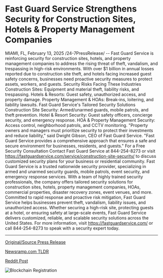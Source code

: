 # Fast Guard Service Strengthens Security for Construction Sites, Hotels & Property Management Companies

MIAMI, FL, February 13, 2025 /24-7PressRelease/ -- Fast Guard Service is reinforcing security for construction sites, hotels, and property management companies to address the rising threat of theft, vandalism, and trespassing in high-risk environments.  With over $1 billion in annual losses reported due to construction site theft, and hotels facing increased guest safety concerns, businesses need proactive security measures to protect assets, workers, and guests.  Security Risks Facing These Industries Construction Sites: Equipment and material theft, liability risks, and trespassing. Hotels & Resorts: Guest safety, unauthorized access, and property damage. Property Management & HOAs: Break-ins, loitering, and liability lawsuits. Fast Guard Service's Tailored Security Solutions Construction Site Security: Armed/unarmed guards, mobile patrols, and theft prevention. Hotel & Resort Security: Guest safety officers, concierge security, and emergency response. HOA & Property Management Security: Access control, neighborhood patrols, and CCTV monitoring. "Property owners and managers must prioritize security to protect their investments and reduce liability," said Dwight Gibson, CEO of Fast Guard Service. "Fast Guard Service provides a comprehensive approach that ensures a safe and secure environment for businesses, residents, and guests."  For a Free Security Consultation Contact Fast Guard Service at 844-254-8273 or visit https://fastguardservice.com/service/construction-site-security/ to discuss customized security plans for your business or residential community.  Fast Guard Service is a trusted nationwide security provider, specializing in armed and unarmed security guards, mobile patrols, event security, and emergency response services. With a team of highly trained security professionals, the company offers tailored security solutions for construction sites, hotels, property management companies, HOAs, commercial properties, disaster recovery zones, event venues, and more.  Committed to rapid response and proactive risk mitigation, Fast Guard Service helps businesses prevent theft, vandalism, liability issues, and unauthorized access. Whether securing a high-risk site, protecting guests at a hotel, or ensuring safety at large-scale events, Fast Guard Service delivers customized, reliable, and scalable security solutions across the United States.  For more information, visit https://fastguardservice.com/ or call 844-254-8273 to speak with a security expert today. 

---

[Original/Source Press Release](https://www.24-7pressrelease.com/press-release/519642/fast-guard-service-strengthens-security-for-construction-sites-hotels-property-management-companies)
                    

[Newsramp.com TLDR](https://newsramp.com/curated-news/fast-guard-service-strengthens-security-for-construction-sites-and-hotels/752046ab3ee1214c143f08f90ff95322) 

 



[Reddit Post](https://www.reddit.com/r/newsramp/comments/1ip6lhz/fast_guard_service_strengthens_security_for/) 



![Blockchain Registration](https://cdn.newsramp.app/24-7PressRelease/qrcode/252/13/clubgkxv.webp)
